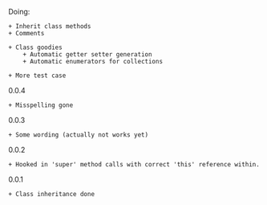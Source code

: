 Doing:

    + Inherit class methods
    + Comments

    + Class goodies
        + Automatic getter setter generation
        + Automatic enumerators for collections

    + More test case

0.0.4

    + Misspelling gone

0.0.3

    + Some wording (actually not works yet)

0.0.2

    + Hooked in 'super' method calls with correct 'this' reference within.

0.0.1

    + Class inheritance done
